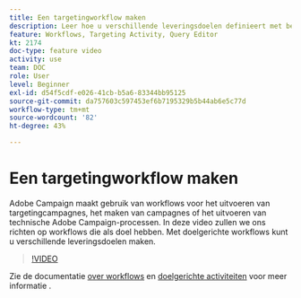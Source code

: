 ```yaml
---
title: Een targetingworkflow maken
description: Leer hoe u verschillende leveringsdoelen definieert met behulp van een targetingworkflows.
feature: Workflows, Targeting Activity, Query Editor
kt: 2174
doc-type: feature video
activity: use
team: DOC
role: User
level: Beginner
exl-id: d54f5cdf-e026-41cb-b5a6-83344bb95125
source-git-commit: da757603c597453ef6b7195329b5b44ab6e5c77d
workflow-type: tm+mt
source-wordcount: '82'
ht-degree: 43%

---
```


# Een targetingworkflow maken

Adobe Campaign maakt gebruik van workflows voor het uitvoeren van targetingcampagnes, het maken van campagnes of het uitvoeren van technische Adobe Campaign-processen. In deze video zullen we ons richten op workflows die als doel hebben. Met doelgerichte workflows kunt u verschillende leveringsdoelen maken.

>[!VIDEO](https://video.tv.adobe.com/v/25605?quality=12)

Zie de documentatie [over workflows](https://experienceleague.adobe.com/docs/campaign-classic/using/automating-with-workflows/introduction/about-workflows.html)
en [doelgerichte activiteiten](https://experienceleague.adobe.com/docs/campaign-classic/using/automating-with-workflows/targeting-activities/about-targeting-activities.html) voor meer informatie .
